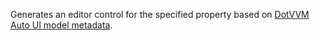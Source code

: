 Generates an editor control for the specified property based on [DotVVM Auto UI model metadata](~/pages/concepts/auto-ui/metadata).